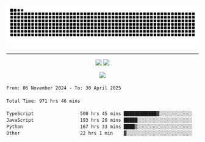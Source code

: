 <div align="center">
  <picture>
      <source
    media="(prefers-color-scheme: dark)"
      srcset="https://raw.githubusercontent.com/platane/snk/output/github-contribution-grid-snake-dark.svg"
      />
    <source
      media="(prefers-color-scheme: light)"
      srcset="https://raw.githubusercontent.com/xct007/xct007/output/github-contribution-grid-snake.svg"
      />
    <img
      alt="Snake"
      src="https://raw.githubusercontent.com/xct007/xct007/output/github-contribution-grid-snake.svg"
      />
  </picture>

</div>

___
<p align="center">
  <img src="https://readme-stats-blush-eta.vercel.app/api/top-langs/?username=xct007&layout=compact" />
  <img src="https://readme-stats-blush-eta.vercel.app/api?username=xct007&show_icons=true&theme=transparent&hide_title=true&include_all_commits=true" />
</p>

<p align="center">
  <img src="https://github-profile-trophy.vercel.app/?username=xct007&no-bg=true&rank=S,SS,SSS,A,AA,AAA,UNKNOWN,SECRET&row=3&title=-Followers,-Stars&margin-w=15&margin-h=15&column=2" />
</p>
<!--START_SECTION:waka-->

```txt
From: 06 November 2024 - To: 30 April 2025

Total Time: 971 hrs 46 mins

TypeScript                 500 hrs 45 mins ████████████▓░░░░░░░░░░░░   50.39 %
JavaScript                 193 hrs 20 mins █████░░░░░░░░░░░░░░░░░░░░   19.46 %
Python                     167 hrs 33 mins ████▒░░░░░░░░░░░░░░░░░░░░   16.86 %
Other                      22 hrs 1 min    ▓░░░░░░░░░░░░░░░░░░░░░░░░   02.22 %
```

<!--END_SECTION:waka-->
